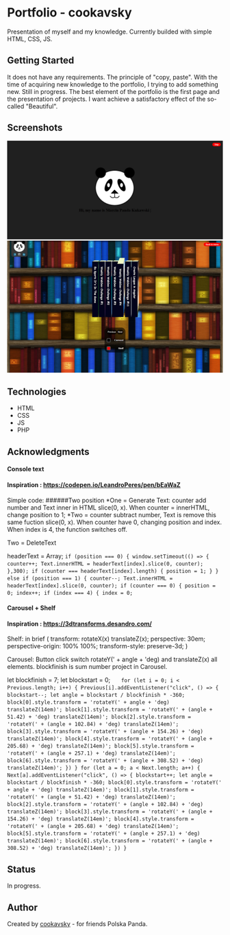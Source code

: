 # Portfolio - cookavsky
Presentation of myself and my knowledge. Currently builded with simple HTML, CSS, JS.

## Getting Started
It does not have any requirements. The principle of "copy, paste". With the time of acquiring new knowledge to the portfolio, I trying to add something new. Still in progress. The best element of the portfolio is the first page and the presentation of projects. I want achieve a satisfactory effect of the so-called "Beautiful".

## Screenshots
![Example screenshot](./img/screencapture1.jpg)
![Example screenshot](./img/screencapture2.jpg)

## Technologies
* HTML
* CSS
* JS
* PHP

## Acknowledgments
#### Console text
#### Inspiration : https://codepen.io/LeandroPeres/pen/bEaWaZ

Simple code:
######Two position
*One = Generate Text: counter add number and Text inner in HTML slice(0, x). When counter = innerHTML, change position to 1;
*Two = counter subtract number, Text is remove this same fuction slice(0, x). When counter have 0, changing position and index. When index is 4,
the function switches off.

Two = DeleteText

headerText = Array;
`if (position === 0) {
        window.setTimeout(() => {
            counter++;
            Text.innerHTML = headerText[index].slice(0, counter);
        },300);
        if (counter === headerText[index].length) {
            position = 1;
        }
    } else if (position === 1) {
        counter--;
        Text.innerHTML = headerText[index].slice(0, counter);
        if (counter === 0) {
            position = 0;
            index++;
            if (index === 4) {
                index = 0;`

#### Carousel + Shelf
#### Inspiration : https://3dtransforms.desandro.com/

Shelf: in brief (
    transform: rotateX(x) translateZ(x);
    perspective: 30em;
    perspective-origin: 100% 100%;
    transform-style: preserve-3d;
    )

Carousel:
Button click switch rotateY(' + angle + 'deg) and translateZ(x) all elements. blockfinish is sum number project in Carousel.

let blockfinish = 7;
let blockstart = 0;
`   for (let i = 0; i < Previous.length; i++) {
        Previous[i].addEventListener("click", () => {
            blockstart--;
            let angle = blockstart / blockfinish * -360;
            block[0].style.transform = 'rotateY(' + angle + 'deg) translateZ(14em)';
            block[1].style.transform = 'rotateY(' + (angle + 51.42) + 'deg) translateZ(14em)';
            block[2].style.transform = 'rotateY(' + (angle + 102.84) + 'deg) translateZ(14em)';
            block[3].style.transform = 'rotateY(' + (angle + 154.26) + 'deg) translateZ(14em)';
            block[4].style.transform = 'rotateY(' + (angle + 205.68) + 'deg) translateZ(14em)';
            block[5].style.transform = 'rotateY(' + (angle + 257.1) + 'deg) translateZ(14em)';
            block[6].style.transform = 'rotateY(' + (angle + 308.52) + 'deg) translateZ(14em)';
        })
    }
    for (let a = 0; a < Next.length; a++) {
        Next[a].addEventListener("click", () => {
            blockstart++;
            let angle = blockstart / blockfinish * -360;
            block[0].style.transform = 'rotateY(' + angle + 'deg) translateZ(14em)';
            block[1].style.transform = 'rotateY(' + (angle + 51.42) + 'deg) translateZ(14em)';
            block[2].style.transform = 'rotateY(' + (angle + 102.84) + 'deg) translateZ(14em)';
            block[3].style.transform = 'rotateY(' + (angle + 154.26) + 'deg) translateZ(14em)';
            block[4].style.transform = 'rotateY(' + (angle + 205.68) + 'deg) translateZ(14em)';
            block[5].style.transform = 'rotateY(' + (angle + 257.1) + 'deg) translateZ(14em)';
            block[6].style.transform = 'rotateY(' + (angle + 308.52) + 'deg) translateZ(14em)';
        })
    }`

## Status
In progress.

## Author
Created by [cookavsky](https://www.cookavsky.com/) - for friends Polska Panda.
